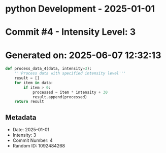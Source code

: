 ﻿# python Development - 2025-01-01
# Commit #4 - Intensity Level: 3
# Generated on: 2025-06-07 12:32:13
```python
def process_data_4(data, intensity=3):
    '''Process data with specified intensity level'''
    result = []
    for item in data:
        if item > 0:
            processed = item * intensity + 30
            result.append(processed)
    return result
```
## Metadata
- Date: 2025-01-01
- Intensity: 3
- Commit Number: 4
- Random ID: 1092484268
